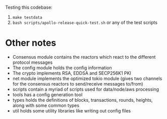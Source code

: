 Testing this codebase:
1. `make testdata`
2. `bash scripts/apollo-release-quick-test.sh` or any of the test scripts 

# Other notes
- Consensus module contains the reactors which react to the different protocol
  messages
- The config module holds the config information
- The crypto implements RSA, EDDSA and SECP256K1 PKI
- net module implements the optimized tokio module (gives two channels for the
  consensus reactors to send/receive messages to/from)
- scripts contain a myriad of scripts used for data/node/aws processing
- tools has a config generation tool
- types holds the definitions of blocks, transactions, rounds, heights, along
  with some common types
- util holds some utility libraries like writing out config files

